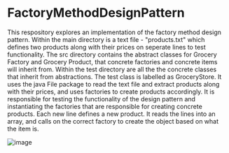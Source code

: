 # FactoryMethodDesignPattern
This respository explores an implementation of the factory method design pattern. 
Within the main directory is a text file - "products.txt" which defines two products along with their prices on seperate lines to test functionality. 
The src directory contains the abstract classes for Grocery Factory and Grocery Product, that concrete factories and concrete items will inherit from. 
Within the test directory are all the the concrete classes that inherit from abstractions.
The test class is labelled as GroceryStore. It uses the java File package to read the text file and extract products along with their prices, and uses factories to create products accordingly.
It is responsible for testing the functionality of the design pattern and instantiating the factories that are responsible for creating concrete products.
Each new line defines a new product. It reads the lines into an array, and calls on the correct factory to create the object based on what the item is.


![image](https://github.com/j-fisher2/FactoryMethodDesignPattern/assets/113472699/53fe377e-f2a2-488c-b2a5-db807e8ef1a8)
